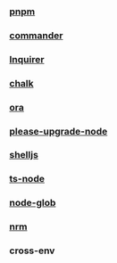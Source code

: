 ### [pnpm](https://pnpm.io/zh/installation)

### [commander](https://github.com/tj/commander.js/)

### [Inquirer](https://github.com/SBoudrias/Inquirer.js/)

### [chalk](https://github.com/chalk/chalk)

### [ora](https://github.com/sindresorhus/ora)

### [please-upgrade-node](https://github.com/typicode/please-upgrade-node)

### [shelljs](https://github.com/shelljs/shelljs)

### [ts-node](https://github.com/TypeStrong/ts-node)

### [node-glob](https://github.com/isaacs/node-glob)

### [nrm](https://github.com/Pana/nrm)

### cross-env